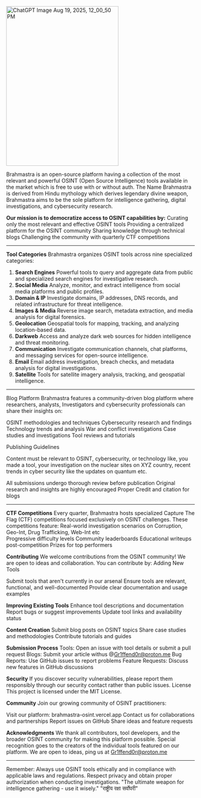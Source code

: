 
<img width="300" height="425" alt="ChatGPT Image Aug 19, 2025, 12_00_50 PM" src="https://github.com/user-attachments/assets/ccbef600-f7bd-4ed2-aa6d-4d184d17f45d" />


Brahmastra is an open-source platform having a collection of the most relevant and powerful OSINT (Open Source Intelligence) tools available in the market which is free to use with or without auth.
The Name Brahmastra is derived from Hindu mythology which derives legendary divine weapon, Brahmastra aims to be the sole platform for intelligence gathering, digital investigations, and cybersecurity research.

**Our mission is to democratize access to OSINT capabilities by:**
Curating only the most relevant and effective OSINT tools
Providing a centralized platform for the OSINT community
Sharing knowledge through technical blogs
Challenging the community with quarterly CTF competitions

--------------------------------------------------------------------------------------------------------------------------------------------------------------------------------------------------------------------
**Tool Categories**
Brahmastra organizes OSINT tools across nine specialized categories:
1. **Search Engines**
Powerful tools to query and aggregate data from public and specialized search engines for investigative research.
2. **Social Media**
Analyze, monitor, and extract intelligence from social media platforms and public profiles.
3. **Domain & IP**
Investigate domains, IP addresses, DNS records, and related infrastructure for threat intelligence.
4. **Images & Media**
Reverse image search, metadata extraction, and media analysis for digital forensics.
5. **Geolocation**
Geospatial tools for mapping, tracking, and analyzing location-based data.
6. **Darkweb**
Access and analyze dark web sources for hidden intelligence and threat monitoring.
7. **Communication**
Investigate communication channels, chat platforms, and messaging services for open-source intelligence.
8. **Email**
Email address investigation, breach checks, and metadata analysis for digital investigations.
9. **Satellite**
Tools for satellite imagery analysis, tracking, and geospatial intelligence.

--------------------------------------------------------------------------------------------------------------------------------------------------------------------------------------------------------------------
Blog Platform
Brahmastra features a community-driven blog platform where researchers, analysts, Investigators and cybersecurity professionals can share their insights on:

OSINT methodologies and techniques
Cybersecurity research and findings
Technology trends and analysis
War and conflict investigations
Case studies and investigations
Tool reviews and tutorials

Publishing Guidelines

Content must be relevant to OSINT, cybersecurity, or technology like, you made a tool, your investigation on the nuclear sites on XYZ country, recent trends in cyber security like the updates on quantum etc.

All submissions undergo thorough review before publication
Original research and insights are highly encouraged
Proper Credit and citation for blogs

--------------------------------------------------------------------------------------------------------------------------------------------------------------------------------------------------------------------
**CTF Competitions**
Every quarter, Brahmastra hosts specialized Capture The Flag (CTF) competitions focused exclusively on OSINT challenges. These competitions feature:
Real-world investigation scenarios on Corruption, Geo-Int, Drug Trafficking, Web-Int etc  
Progressive difficulty levels
Community leaderboards
Educational writeups post-competition
Prizes for top performers

**Contributing**
We welcome contributions from the OSINT community! We are open to ideas and collaboration. You can contribute by:
Adding New Tools

Submit tools that aren't currently in our arsenal
Ensure tools are relevant, functional, and well-documented
Provide clear documentation and usage examples

**Improving Existing Tools**
Enhance tool descriptions and documentation
Report bugs or suggest improvements
Update tool links and availability status

**Content Creation**
Submit blog posts on OSINT topics
Share case studies and methodologies
Contribute tutorials and guides


**Submission Process**
Tools: Open an issue with tool details or submit a pull request
Blogs: Submit your article withus @Gr1ffend0r@proton.me
Bug Reports: Use GitHub issues to report problems
Feature Requests: Discuss new features in GitHub discussions

**Security**
If you discover security vulnerabilities, please report them responsibly through our security contact rather than public issues.
License
This project is licensed under the MIT License.

**Community**
Join our growing community of OSINT practitioners:

Visit our platform: brahmastra-osint.vercel.app
Contact us for collaborations and partnerships
Report issues on GitHub
Share ideas and feature requests

**Acknowledgments**
We thank all contributors, tool developers, and the broader OSINT community for making this platform possible. Special recognition goes to the creators of the individual tools featured on our platform.
We are open to ideas, ping us at Gr1ffend0r@proton.me 

--------------------------------------------------------------------------------------------------------------------------------------------------------------------------------------------------------------------
Remember: Always use OSINT tools ethically and in compliance with applicable laws and regulations. Respect privacy and obtain proper authorization when conducting investigations.
"The ultimate weapon for intelligence gathering - use it wisely."
"राष्ट्रीय रक्षा सर्वोपरी"

